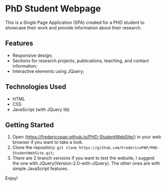 # PhD Student Webpage

This is a Single Page Application (SPA) created for a PHD student to showcase their work and provide information about their research.

## Features
- Responsive design;
- Sections for research projects, publications, teaching, and contact information;
- Interactive elements using JQuery;

## Technologies Used
- HTML
- CSS
- JavaScript (with JQuery lib)

## Getting Started
1. Open (https://fredericopap.github.io/PHD-StudentWebSite/) in your web browser if you want to take a look.
2. Clone the repository: `git clone https://github.com/FredericoPAP/PHD-StudentWebSite.git`;
3. There are 2 branch versions if you want to test the website, I suggest the one with JQuery(Version-2.0-with-JQuery). The other ones are with simple JavaScript features.

Enjoy!
